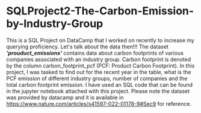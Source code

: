 # SQLProject2-The-Carbon-Emission-by-Industry-Group

This is a SQL Project on DataCamp that I worked on recently to increase my querying proficiency.
Let's talk about the data then!!! The dataset _**'prouduct_emissions'**_ contains data about carbon footprints of various companies associated with an industry group. Carbon footprint is denoted by the column carbon_footprint_pcf (PCF: Product Carbon Footprint).
In this project, I was tasked to find out for the recent year in the table, what is the PCF emission of different industry groups, number of companies and the total carbon footprint emission.
I have used an SQL code that can be found in the jupyter notebook attached with this project.
Please note the dataset was provided by datacamp and it is available in https://www.nature.com/articles/s41597-022-01178-9#Sec9 for reference.
